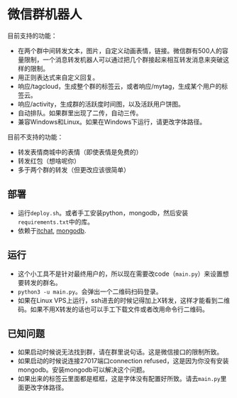 # 微信群机器人

目前支持的功能：

* 在两个群中间转发文本，图片，自定义动画表情，链接。微信群有500人的容量限制，一个消息转发机器人可以通过把几个群接起来相互转发消息来突破这样的限制。
* 用正则表达式来自定义回复。
* 响应/tagcloud，生成整个群的标签云，或者响应/mytag，生成某个用户的标签云。
* 响应/activity，生成群的活跃度时间图，以及活跃用户饼图。
* 自动排队。如果群里出现了二传，自动三传。
* 兼容Windows和Linux。如果在Windows下运行，请更改字体路径。

目前不支持的功能：

* 转发表情商城中的表情（即使表情是免费的）
* 转发红包（想啥呢你）
* 多于两个群的转发（但更改应该很简单）

## 部署

* 运行`deploy.sh`。或者手工安装python，mongodb，然后安装`requirements.txt`中的库。
* 依赖于[itchat](https://itchat.readthedocs.io/zh/latest/), [mongodb](https://docs.mongodb.com/manual/administration/install-community/).

## 运行

* 这个小工具不是针对最终用户的，所以现在需要改code（`main.py`）来设置想要转发的群名。
* `python3 -u main.py`。会弹出一个二维码扫码登录。
* 如果在Linux VPS上运行，ssh进去的时候记得加上X转发，这样才能看到二维码。如果不用X转发的话也可以手工下载文件或者改用命令行二维码。

## 已知问题

* 如果启动时候说无法找到群，请在群里说句话。这是微信接口的限制所致。
* 如果启动的时候说连接27017端口connection refused，这是因为你没有安装mongodb。安装mongodb可以解决这个问题。
* 如果出来的标签云里面都是框框，这是字体没有配置好所致。请去`main.py`里面更改字体路径。
